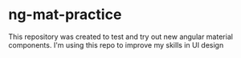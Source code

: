 # ng-mat-practice
This repository was created to test and try out new angular material components. I'm using this repo to improve my skills in UI design 
